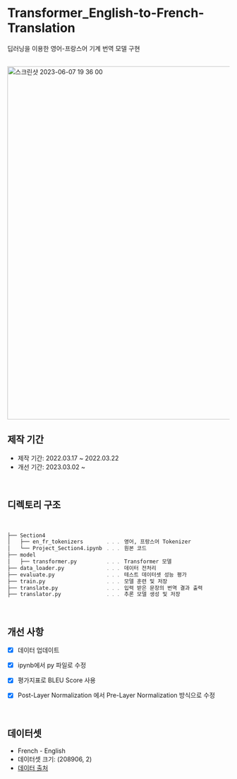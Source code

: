 # Transformer_English-to-French-Translation
딥러닝을 이용한 영어-프랑스어 기계 번역 모델 구현

<br>

<img width="800" alt="스크린샷 2023-06-07 19 36 00" src="https://github.com/monzheld/Transformer_English-to-French-Translation/assets/93971420/b4c3d184-5c83-4650-872f-3cf8788634f7">


<br>

## 제작 기간

- 제작 기간: 2022.03.17 ~ 2022.03.22
- 개선 기간: 2023.03.02 ~


<br>

## 디렉토리 구조

<br>

```bash
├── Section4
│   ├── en_fr_tokenizers       ﹒﹒﹒ 영어, 프랑스어 Tokenizer
│   └── Project_Section4.ipynb ﹒﹒﹒ 원본 코드
├── model
│   ├── transformer.py         ﹒﹒﹒ Transformer 모델
├── data_loader.py             ﹒﹒﹒ 데이터 전처리 
├── evaluate.py                ﹒﹒﹒ 테스트 데이터셋 성능 평가 
├── train.py                   ﹒﹒﹒ 모델 훈련 및 저장
├── translate.py               ﹒﹒﹒ 입력 받은 문장의 번역 결과 출력
├── translator.py              ﹒﹒﹒ 추론 모델 생성 및 저장 
``` 

<br>



## 개선 사항
- [x] 데이터 업데이트
- [x] ipynb에서 py 파일로 수정
- [x] 평가지표로 BLEU Score 사용 
- [x] Post-Layer Normalization 에서 Pre-Layer Normalization 방식으로 수정  


<br>



## 데이터셋
- French - English
- 데이터셋 크기: (208906, 2)
- [데이터 출처](http://www.manythings.org/anki/)


